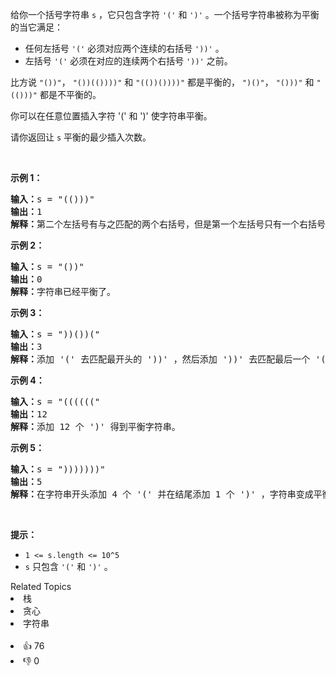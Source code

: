 <p>给你一个括号字符串&nbsp;<code>s</code>&nbsp;，它只包含字符&nbsp;<code>'('</code> 和&nbsp;<code>')'</code>&nbsp;。一个括号字符串被称为平衡的当它满足：</p>

<ul> 
 <li>任何左括号&nbsp;<code>'('</code>&nbsp;必须对应两个连续的右括号&nbsp;<code>'))'</code>&nbsp;。</li> 
 <li>左括号&nbsp;<code>'('</code>&nbsp;必须在对应的连续两个右括号&nbsp;<code>'))'</code>&nbsp;之前。</li> 
</ul>

<p>比方说&nbsp;<code>"())"</code>，&nbsp;<code>"())(())))"</code> 和&nbsp;<code>"(())())))"</code>&nbsp;都是平衡的，&nbsp;<code>")()"</code>，&nbsp;<code>"()))"</code> 和&nbsp;<code>"(()))"</code>&nbsp;都是不平衡的。</p>

<p>你可以在任意位置插入字符 '(' 和 ')' 使字符串平衡。</p>

<p>请你返回让 <code>s</code>&nbsp;平衡的最少插入次数。</p>

<p>&nbsp;</p>

<p><strong>示例 1：</strong></p>

<pre><strong>输入：</strong>s = "(()))"
<strong>输出：</strong>1
<strong>解释：</strong>第二个左括号有与之匹配的两个右括号，但是第一个左括号只有一个右括号。我们需要在字符串结尾额外增加一个 ')' 使字符串变成平衡字符串 "(())))" 。
</pre>

<p><strong>示例 2：</strong></p>

<pre><strong>输入：</strong>s = "())"
<strong>输出：</strong>0
<strong>解释：</strong>字符串已经平衡了。
</pre>

<p><strong>示例 3：</strong></p>

<pre><strong>输入：</strong>s = "))())("
<strong>输出：</strong>3
<strong>解释：</strong>添加 '(' 去匹配最开头的 '))' ，然后添加 '))' 去匹配最后一个 '(' 。
</pre>

<p><strong>示例 4：</strong></p>

<pre><strong>输入：</strong>s = "(((((("
<strong>输出：</strong>12
<strong>解释：</strong>添加 12 个 ')' 得到平衡字符串。
</pre>

<p><strong>示例 5：</strong></p>

<pre><strong>输入：</strong>s = ")))))))"
<strong>输出：</strong>5
<strong>解释：</strong>在字符串开头添加 4 个 '(' 并在结尾添加 1 个 ')' ，字符串变成平衡字符串 "(((())))))))" 。
</pre>

<p>&nbsp;</p>

<p><strong>提示：</strong></p>

<ul> 
 <li><code>1 &lt;= s.length &lt;= 10^5</code></li> 
 <li><code>s</code>&nbsp;只包含&nbsp;<code>'('</code> 和&nbsp;<code>')'</code>&nbsp;。</li> 
</ul>

<div><div>Related Topics</div><div><li>栈</li><li>贪心</li><li>字符串</li></div></div><br><div><li>👍 76</li><li>👎 0</li></div>